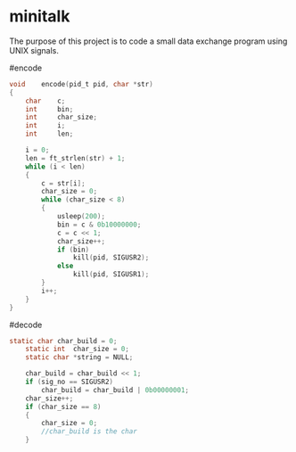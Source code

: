 # minitalk
The purpose of this project is to code a small data exchange program using
UNIX signals.

#encode
```c
void	encode(pid_t pid, char *str)
{
	char	c;
	int		bin;
	int		char_size;
	int		i;
	int		len;

	i = 0;
	len = ft_strlen(str) + 1;
	while (i < len)
	{
		c = str[i];
		char_size = 0;
		while (char_size < 8)
		{
			usleep(200);
			bin = c & 0b10000000;
			c = c << 1;
			char_size++;
			if (bin)
				kill(pid, SIGUSR2);
			else
				kill(pid, SIGUSR1);
		}
		i++;
	}
}
```

#decode
```c
static char	char_build = 0;
	static int	char_size = 0;
	static char	*string = NULL;

	char_build = char_build << 1;
	if (sig_no == SIGUSR2)
		char_build = char_build | 0b00000001;
	char_size++;
	if (char_size == 8)
	{
		char_size = 0;
		//char_build is the char
	}
```
